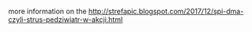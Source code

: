more information on the http://strefapic.blogspot.com/2017/12/spi-dma-czyli-strus-pedziwiatr-w-akcji.html
